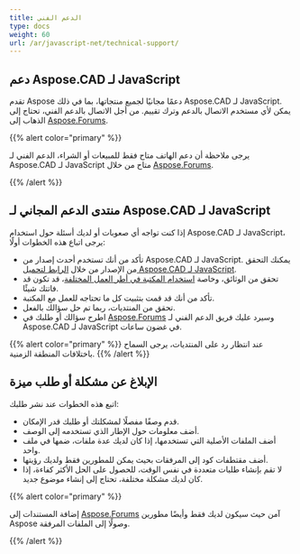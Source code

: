 ```yaml
---
title: الدعم الفني
type: docs
weight: 60
url: /ar/javascript-net/technical-support/
---
```


## **دعم Aspose.CAD لـ JavaScript**

تقدم Aspose دعمًا مجانيًا لجميع منتجاتها، بما في ذلك Aspose.CAD لـ JavaScript. يمكن لأي مستخدم الاتصال بالدعم وترك تقييم. من أجل الاتصال بالدعم الفني، تحتاج إلى الذهاب إلى [Aspose.Forums](https://forum.aspose.com/c/cad/19).

{{% alert color="primary" %}} 

يرجى ملاحظة أن دعم الهاتف متاح فقط للمبيعات أو الشراء، الدعم الفني لـ Aspose.CAD لـ JavaScript متاح من خلال [Aspose.Forums](https://forum.aspose.com/c/cad/19).

{{% /alert %}}

## **منتدى الدعم المجاني لـ Aspose.CAD لـ JavaScript**

إذا كنت تواجه أي صعوبات أو لديك أسئلة حول استخدام Aspose.CAD لـ JavaScript، يرجى اتباع هذه الخطوات أولًا:

- تأكد من أنك تستخدم أحدث إصدار من Aspose.CAD لـ JavaScript. يمكنك التحقق من الإصدار من خلال [الرابط لتحميل Aspose.CAD لـ JavaScript](https://www.npmjs.com/package/aspose-cad).
- تحقق من الوثائق، وخاصة [استخدام المكتبة في أطر العمل المختلفة](/cad/javascript-net/showcases/)، قد تكون قد فاتتك شيئًا.
- تأكد من أنك قد قمت بتثبيت كل ما تحتاجه للعمل مع المكتبة.
- تحقق من المنتديات، ربما تم حل سؤالك بالفعل.
- اطرح سؤالك أو طلبك في [Aspose.Forums](https://forum.aspose.com/c/cad/19) وسيرد عليك فريق الدعم الفني لـ Aspose.CAD لـ JavaScript في غضون ساعات.

{{% alert color="primary" %}} 
عند انتظار رد على المنتديات، يرجى السماح باختلافات المنطقة الزمنية.
{{% /alert %}}

## **الإبلاغ عن مشكلة أو طلب ميزة**

اتبع هذه الخطوات عند نشر طلبك:

- قدم وصفًا مفصلًا لمشكلتك أو طلبك قدر الإمكان.
- أضف معلومات حول الإطار الذي تستخدمه إلى الوصف.
- أضف الملفات الأصلية التي تستخدمها، إذا كان لديك عدة ملفات، ضمها في ملف واحد.
- أضف مقتطفات كود إلى المرفقات بحيث يمكن للمطورين فقط ولديك رؤيتها.
- لا تقم بإنشاء طلبات متعددة في نفس الوقت، للحصول على الحل الأكثر كفاءة، إذا كان لديك مشكلة مختلفة، تحتاج إلى إنشاء موضوع جديد.

{{% alert color="primary" %}}

إضافة المستندات إلى [Aspose.Forums](https://forum.aspose.com/c/cad/19) آمن حيث سيكون لديك فقط وأيضًا مطورين Aspose وصولًا إلى الملفات المرفقة.

{{% /alert %}}